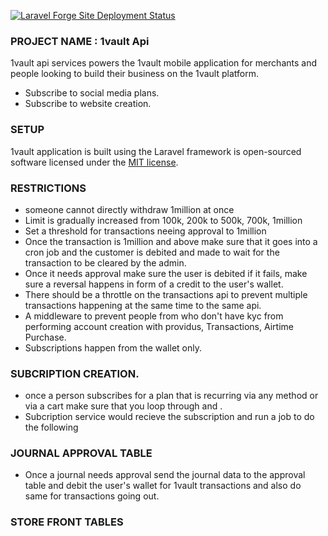 
[![Laravel Forge Site Deployment Status](https://img.shields.io/endpoint?url=https%3A%2F%2Fforge.laravel.com%2Fsite-badges%2F7c4e2ab4-3b31-4579-9f11-fd67b867b67f%3Fdate%3D1%26commit%3D1&style=plastic)](https://forge.laravel.com/servers/734550/sites/2161996)

### PROJECT NAME :  1vault Api

1vault api services powers the 1vault mobile application for merchants and people looking to build their business on the 1vault platform.

- Subscribe to social media plans.
- Subscribe to website creation.

### SETUP

1vault application is built using the Laravel framework is open-sourced software licensed under the [MIT license](https://opensource.org/licenses/MIT).

### RESTRICTIONS

* someone cannot directly withdraw 1million at once
* Limit is gradually increased from 100k, 200k to 500k, 700k, 1million
* Set a threshold for transactions neeing approval to 1million 
* Once the transaction is 1million and above make sure that it goes into a cron job and the customer is debited and made to wait for the transaction to be cleared by the admin.
* Once it needs approval make sure the user is debited if it fails, make sure a reversal happens in form of a credit to the user's wallet.
* There should be a throttle on the transactions api to prevent multiple transactions happening at the same time to the same api.
* A middleware to prevent people from who don't have kyc from performing account creation with providus, Transactions, Airtime Purchase.
* Subscriptions happen from the wallet only.

### SUBCRIPTION CREATION.
* once a person subscribes for a plan that is recurring via any method or via a cart make sure that you loop through and .
* Subcription service would recieve the subscription and run a job to do the following

### JOURNAL APPROVAL TABLE
* Once a journal needs approval send the journal data to the approval table and debit the user's wallet for 1vault transactions and also do same for transactions going out.

### STORE FRONT TABLES
